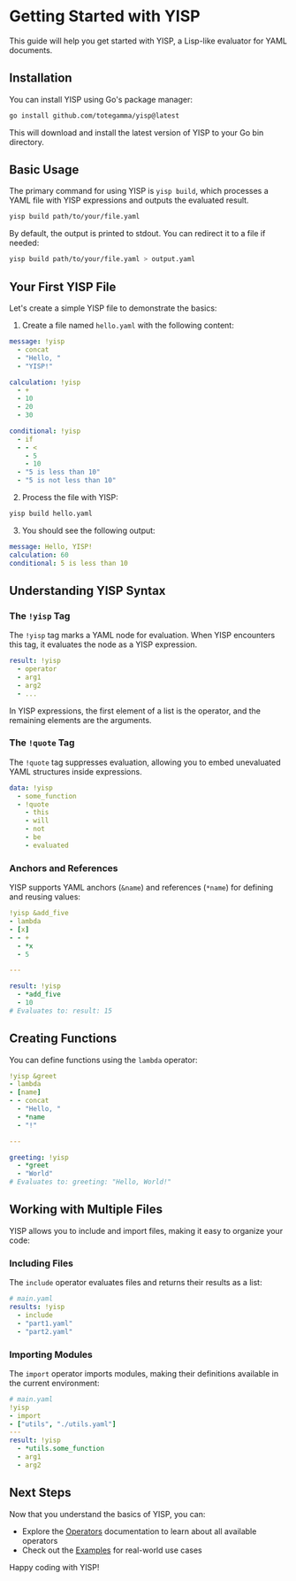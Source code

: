 # Getting Started with YISP

This guide will help you get started with YISP, a Lisp-like evaluator for YAML documents.

## Installation

You can install YISP using Go's package manager:

```sh
go install github.com/totegamma/yisp@latest
```

This will download and install the latest version of YISP to your Go bin directory.

## Basic Usage

The primary command for using YISP is `yisp build`, which processes a YAML file with YISP expressions and outputs the evaluated result.

```sh
yisp build path/to/your/file.yaml
```

By default, the output is printed to stdout. You can redirect it to a file if needed:

```sh
yisp build path/to/your/file.yaml > output.yaml
```

## Your First YISP File

Let's create a simple YISP file to demonstrate the basics:

1. Create a file named `hello.yaml` with the following content:

```yaml
message: !yisp
  - concat
  - "Hello, "
  - "YISP!"

calculation: !yisp
  - +
  - 10
  - 20
  - 30

conditional: !yisp
  - if
  - - <
    - 5
    - 10
  - "5 is less than 10"
  - "5 is not less than 10"
```

2. Process the file with YISP:

```sh
yisp build hello.yaml
```

3. You should see the following output:

```yaml
message: Hello, YISP!
calculation: 60
conditional: 5 is less than 10
```

## Understanding YISP Syntax

### The `!yisp` Tag

The `!yisp` tag marks a YAML node for evaluation. When YISP encounters this tag, it evaluates the node as a YISP expression.

```yaml
result: !yisp
  - operator
  - arg1
  - arg2
  - ...
```

In YISP expressions, the first element of a list is the operator, and the remaining elements are the arguments.

### The `!quote` Tag

The `!quote` tag suppresses evaluation, allowing you to embed unevaluated YAML structures inside expressions.

```yaml
data: !yisp
  - some_function
  - !quote
    - this
    - will
    - not
    - be
    - evaluated
```

### Anchors and References

YISP supports YAML anchors (`&name`) and references (`*name`) for defining and reusing values:

```yaml
!yisp &add_five
- lambda
- [x]
- - +
  - *x
  - 5

---

result: !yisp
  - *add_five
  - 10
# Evaluates to: result: 15
```

## Creating Functions

You can define functions using the `lambda` operator:

```yaml
!yisp &greet
- lambda
- [name]
- - concat
  - "Hello, "
  - *name
  - "!"

---

greeting: !yisp
  - *greet
  - "World"
# Evaluates to: greeting: "Hello, World!"
```

## Working with Multiple Files

YISP allows you to include and import files, making it easy to organize your code:

### Including Files

The `include` operator evaluates files and returns their results as a list:

```yaml
# main.yaml
results: !yisp
  - include
  - "part1.yaml"
  - "part2.yaml"
```

### Importing Modules

The `import` operator imports modules, making their definitions available in the current environment:

```yaml
# main.yaml
!yisp
- import
- ["utils", "./utils.yaml"]
---
result: !yisp
  - *utils.some_function
  - arg1
  - arg2
```

## Next Steps

Now that you understand the basics of YISP, you can:

- Explore the [Operators](operators.md) documentation to learn about all available operators
- Check out the [Examples](examples.md) for real-world use cases

Happy coding with YISP!
